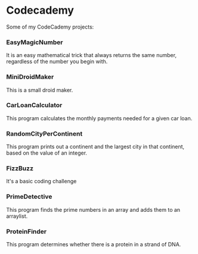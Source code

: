 # Codecademy

Some of my CodeCademy projects:

### EasyMagicNumber

It is an easy mathematical trick that always returns the same number, regardless of the number you begin with.

### MiniDroidMaker

This is a small droid maker.

### CarLoanCalculator

This program calculates the monthly payments needed for a given car loan.

### RandomCityPerContinent

This program prints out a continent and the largest city in that continent, based on the value of an integer.

### FizzBuzz

It's a basic coding challenge

### PrimeDetective

This program finds the prime numbers in an array and adds them to an arraylist.

### ProteinFinder

This program determines whether there is a protein in a strand of DNA.
